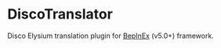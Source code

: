# DiscoTranslator
Disco Elysium translation plugin for [BepInEx](https://github.com/BepInEx/BepInEx) (v5.0+) framework.
